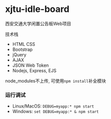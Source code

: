 # xjtu-idle-board
西安交通大学闲置公告板Web项目

技术栈

- HTML CSS
- Bootstrap
- jQuery
- AJAX
- JSON Web Token
- Nodejs, Express, EJS

node_modules不上传, 可使用`npm install`补全模块

### 运行调试

- Linux/MacOS: `DEBUG=myapp:* npm start`
- Windows: `set DEBUG=myapp:* & npm start`
